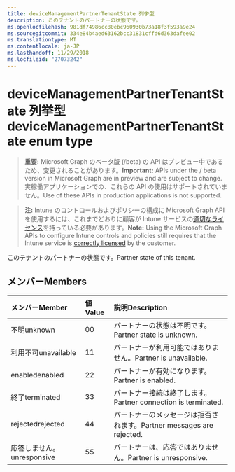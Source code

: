 ```yaml
---
title: deviceManagementPartnerTenantState 列挙型
description: このテナントのパートナーの状態です。
ms.openlocfilehash: 981df74986cc80ebc960930b73a18f3f593a9e24
ms.sourcegitcommit: 334e84b4aed63162bcc31831cffd6d363dafee02
ms.translationtype: MT
ms.contentlocale: ja-JP
ms.lasthandoff: 11/29/2018
ms.locfileid: "27073242"
---
```

# <a name="devicemanagementpartnertenantstate-enum-type"></a><span data-ttu-id="6aec6-103">deviceManagementPartnerTenantState 列挙型</span><span class="sxs-lookup"><span data-stu-id="6aec6-103">deviceManagementPartnerTenantState enum type</span></span>

> <span data-ttu-id="6aec6-104">**重要:** Microsoft Graph のベータ版 (/beta) の API はプレビュー中であるため、変更されることがあります。</span><span class="sxs-lookup"><span data-stu-id="6aec6-104">**Important:** APIs under the / beta version in Microsoft Graph are in preview and are subject to change.</span></span> <span data-ttu-id="6aec6-105">実稼働アプリケーションでの、これらの API の使用はサポートされていません。</span><span class="sxs-lookup"><span data-stu-id="6aec6-105">Use of these APIs in production applications is not supported.</span></span>

> <span data-ttu-id="6aec6-106">**注:** Intune のコントロールおよびポリシーの構成に Microsoft Graph API を使用するには、これまでどおりに顧客が Intune サービスの[適切なライセンス](https://go.microsoft.com/fwlink/?linkid=839381)を持っている必要があります。</span><span class="sxs-lookup"><span data-stu-id="6aec6-106">**Note:** Using the Microsoft Graph APIs to configure Intune controls and policies still requires that the Intune service is [correctly licensed](https://go.microsoft.com/fwlink/?linkid=839381) by the customer.</span></span>

<span data-ttu-id="6aec6-107">このテナントのパートナーの状態です。</span><span class="sxs-lookup"><span data-stu-id="6aec6-107">Partner state of this tenant.</span></span>
## <a name="members"></a><span data-ttu-id="6aec6-108">メンバー</span><span class="sxs-lookup"><span data-stu-id="6aec6-108">Members</span></span>
|<span data-ttu-id="6aec6-109">メンバー</span><span class="sxs-lookup"><span data-stu-id="6aec6-109">Member</span></span>|<span data-ttu-id="6aec6-110">値</span><span class="sxs-lookup"><span data-stu-id="6aec6-110">Value</span></span>|<span data-ttu-id="6aec6-111">説明</span><span class="sxs-lookup"><span data-stu-id="6aec6-111">Description</span></span>|
|:---|:---|:---|
|<span data-ttu-id="6aec6-112">不明</span><span class="sxs-lookup"><span data-stu-id="6aec6-112">unknown</span></span>|<span data-ttu-id="6aec6-113">0</span><span class="sxs-lookup"><span data-stu-id="6aec6-113">0</span></span>|<span data-ttu-id="6aec6-114">パートナーの状態は不明です。</span><span class="sxs-lookup"><span data-stu-id="6aec6-114">Partner state is unknown.</span></span>|
|<span data-ttu-id="6aec6-115">利用不可</span><span class="sxs-lookup"><span data-stu-id="6aec6-115">unavailable</span></span>|<span data-ttu-id="6aec6-116">1</span><span class="sxs-lookup"><span data-stu-id="6aec6-116">1</span></span>|<span data-ttu-id="6aec6-117">パートナーが利用可能ではありません。</span><span class="sxs-lookup"><span data-stu-id="6aec6-117">Partner is unavailable.</span></span>|
|<span data-ttu-id="6aec6-118">enabled</span><span class="sxs-lookup"><span data-stu-id="6aec6-118">enabled</span></span>|<span data-ttu-id="6aec6-119">2</span><span class="sxs-lookup"><span data-stu-id="6aec6-119">2</span></span>|<span data-ttu-id="6aec6-120">パートナーが有効になります。</span><span class="sxs-lookup"><span data-stu-id="6aec6-120">Partner is enabled.</span></span>|
|<span data-ttu-id="6aec6-121">終了</span><span class="sxs-lookup"><span data-stu-id="6aec6-121">terminated</span></span>|<span data-ttu-id="6aec6-122">3</span><span class="sxs-lookup"><span data-stu-id="6aec6-122">3</span></span>|<span data-ttu-id="6aec6-123">パートナー接続は終了します。</span><span class="sxs-lookup"><span data-stu-id="6aec6-123">Partner connection is terminated.</span></span>|
|<span data-ttu-id="6aec6-124">rejected</span><span class="sxs-lookup"><span data-stu-id="6aec6-124">rejected</span></span>|<span data-ttu-id="6aec6-125">4</span><span class="sxs-lookup"><span data-stu-id="6aec6-125">4</span></span>|<span data-ttu-id="6aec6-126">パートナーのメッセージは拒否されます。</span><span class="sxs-lookup"><span data-stu-id="6aec6-126">Partner messages are rejected.</span></span>|
|<span data-ttu-id="6aec6-127">応答しません。</span><span class="sxs-lookup"><span data-stu-id="6aec6-127">unresponsive</span></span>|<span data-ttu-id="6aec6-128">5</span><span class="sxs-lookup"><span data-stu-id="6aec6-128">5</span></span>|<span data-ttu-id="6aec6-129">パートナーは、応答ではありません。</span><span class="sxs-lookup"><span data-stu-id="6aec6-129">Partner is unresponsive.</span></span>|





